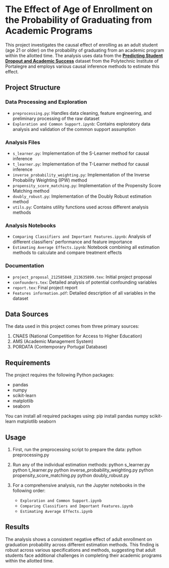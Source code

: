 # The Effect of Age of Enrollment on the Probability of Graduating from Academic Programs

This project investigates the causal effect of enrolling as an adult student (age 21 or older) on the probability of graduating from an academic program within the allotted time. The analysis uses data from the [**Predicting Student Dropout and Academic Success**](https://www.mdpi.com/2306-5729/7/11/146) dataset from the Polytechnic Institute of Portalegre and employs various causal inference methods to estimate this effect.

## Project Structure

### Data Processing and Exploration
- `preprocessing.py`: Handles data cleaning, feature engineering, and preliminary processing of the raw dataset
- `Exploration and Common Support.ipynb`: Contains exploratory data analysis and validation of the common support assumption

### Analysis Files
- `s_learner.py`: Implementation of the S-Learner method for causal inference
- `t_learner.py`: Implementation of the T-Learner method for causal inference
- `inverse_probability_weighting.py`: Implementation of the Inverse Probability Weighting (IPW) method
- `propensity_score_matching.py`: Implementation of the Propensity Score Matching method
- `doubly_robust.py`: Implementation of the Doubly Robust estimation method
- `utils.py`: Contains utility functions used across different analysis methods

### Analysis Notebooks
- `Comparing Classifiers and Important Features.ipynb`: Analysis of different classifiers' performance and feature importance
- `Estimating Average Effects.ipynb`: Notebook combining all estimation methods to calculate and compare treatment effects

### Documentation
- `project_proposal_212585848_213635899.tex`: Initial project proposal
- `confounders.tex`: Detailed analysis of potential confounding variables
- `report.tex`: Final project report
- `Features information.pdf`: Detailed description of all variables in the dataset

## Data Sources

The data used in this project comes from three primary sources:
1. CNAES (National Competition for Access to Higher Education)
2. AMS (Academic Management System)
3. PORDATA (Contemporary Portugal Database)

## Requirements

The project requires the following Python packages:
- pandas
- numpy
- scikit-learn
- matplotlib
- seaborn

You can install all required packages using:
pip install pandas numpy scikit-learn matplotlib seaborn

## Usage

1. First, run the preprocessing script to prepare the data:
python preprocessing.py

2. Run any of the individual estimation methods:
python s_learner.py
python t_learner.py
python inverse_probability_weighting.py
python propensity_score_matching.py
python doubly_robust.py

3. For a comprehensive analysis, run the Jupyter notebooks in the following order:
   - `Exploration and Common Support.ipynb`
   - `Comparing Classifiers and Important Features.ipynb`
   - `Estimating Average Effects.ipynb`

## Results

The analysis shows a consistent negative effect of adult enrollment on graduation probability across different estimation methods. This finding is robust across various specifications and methods, suggesting that adult students face additional challenges in completing their academic programs within the allotted time.
